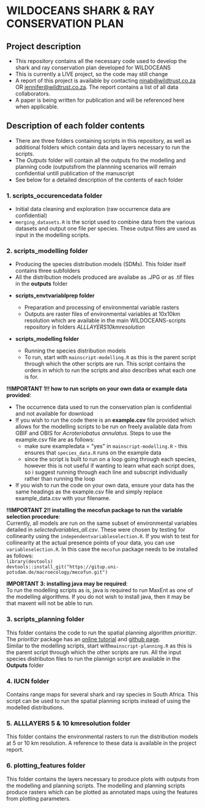 # WILDOCEANS SHARK & RAY CONSERVATION PLAN 

## Project description
* This repository contains all the necessary code used to develop the shark and ray conservation plan developed for WILDOCEANS
* This is currently a LIVE project, so the code may still change
* A report of this project is available by contacting ninab@wildtrust.co.za OR jennifer@wildtrust.co.za. The report contains a list of all data collaborators.
* A paper is being written for publication and will be referenced here when applicable.

## Description of each folder contents
* There are three folders containing scripts in this repository, as well as additional folders which contain data and layers necessary to run the scripts.
* The *Outputs* folder will contain all the outputs fro the modelling and planning code (outputsfrom the plannning scenarios will remain confidential untill publication of the manuscript
* See below for a detailed description of the contents of each folder

### 1. scripts_occurencedata folder
* Initial data cleaning and exploration (raw occurrence data are confidential) 
* `merging_datasets.R` is the script used to combine data from the various datasets and output one file per species. These output files are used as input in the modelling scripts.

### 2. scripts_modelling folder
* Producing the species distribution models (SDMs). This folder itself contains three subfolders
* All the distribution models produced are availabe as .JPG or as .tif files in the **outputs** folder

- **scripts_envtvariablprep folder**
  + Preparation and processing of environmental variable rasters
  + Outputs are raster files of environmental variables at 10x10km resolution which are available in the main WILDOCEANS-scripts repository in folders  *ALLLAYERS10kmresolution*
  
- **scripts_modelling folder**
  + Running the species distribution models
  + To run, start with `mainscript-modelling.R` as this is the parent script through which the other scripts are run. This script contains the orders in which to run the scripts and also describes what each one is for.  
  
**!!IMPORTANT 1!! how to run scripts on your own data or example data provided**:  
* The occurrence data used to run the conservation plan is confidential and not available for download
* If you wish to run the code there is an **example.csv** file provided which allows for the modelling scripts to be run on freely available data from GBIF and OBIS for *Acroteriobatus annulatus*. Steps to use the example.csv file are as follows:  
  + make sure exampledata = "yes" in `mainscript-modelling.R` - this ensures that `species_data.R` runs on the example data
  + since the script is built to run on a loop going through each species, however this is not useful if wanting to learn what each script does, so i suggest running through each line and subscript individually rather than running the loop
* If you wish to run the code on your own data, ensure your data has the same headings as the example.csv file and simply replace example_data.csv with your filename.

**!!IMPORTANT 2!! installing the mecofun package to run the variable selection procedure**:  
Currently, all models are run on the same subset of environmental variables detailed in *selectedvariables_all.csv*. These were chosen by testing for collinearity using the `independentvariableselection.R`. If you wish to test for collinearity at the actual presence points of your data, you can use `variableselection.R`. In this case the `mecofun` package needs to be installed as follows:  
`library(devtools)`  
`devtools::install_git("https://gitup.uni-potsdam.de/macroecology/mecofun.git")`

**IMPORTANT 3: installing java may be required**:  
To run the modelling scripts as is, java is required to run MaxEnt as one of the modelling algorithms. If you do not wish to install java, then it may be that maxent will not be able to run.

### 3. scripts_planning folder
This folder contains the code to run the spatial planning algorithm *prioritizr*. The *prioritizr* package has an [online tutorial](https://prioritizr.net/articles/prioritizr.html) and [github page](https://github.com/prioritizr/prioritizr).  
Similar to the modelling scripts, start with`mainscript-planning.R` as this is the parent script through which the other scripts are run. All the input species distributon files to run the plannign script are available in the **Outputs** folder

### 4. IUCN folder
Contains range maps for several shark and ray species in South Africa. This script can be used to run the spatial planning scripts instead of using the modelled distributions.

### 5. ALLLAYERS 5 & 10 kmresolution folder
This folder contains the environmental rasters to run the distribution models at 5 or 10 km resolution. A reference to these data is available in the project report.

### 6. plotting_features folder
This folder contains the layers necessary to produce plots with outputs from the modelling and planning scripts. The modelling and planning scripts produce rasters which can be plotted as annotated maps using the features from plotting parameters.



